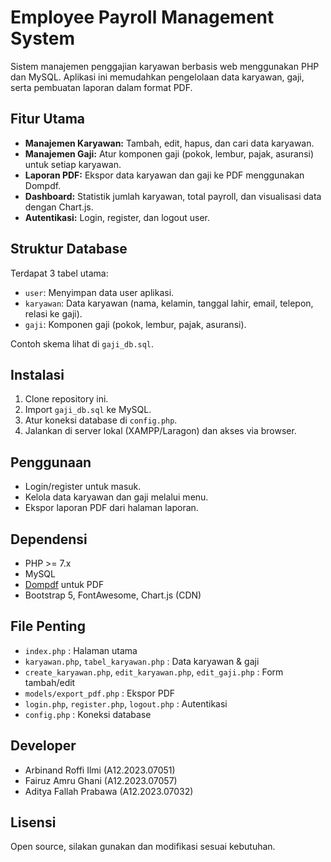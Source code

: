 # Employee Payroll Management System

Sistem manajemen penggajian karyawan berbasis web menggunakan PHP dan MySQL. Aplikasi ini memudahkan pengelolaan data karyawan, gaji, serta pembuatan laporan dalam format PDF.

## Fitur Utama
- **Manajemen Karyawan:** Tambah, edit, hapus, dan cari data karyawan.
- **Manajemen Gaji:** Atur komponen gaji (pokok, lembur, pajak, asuransi) untuk setiap karyawan.
- **Laporan PDF:** Ekspor data karyawan dan gaji ke PDF menggunakan Dompdf.
- **Dashboard:** Statistik jumlah karyawan, total payroll, dan visualisasi data dengan Chart.js.
- **Autentikasi:** Login, register, dan logout user.

## Struktur Database
Terdapat 3 tabel utama:
- `user`: Menyimpan data user aplikasi.
- `karyawan`: Data karyawan (nama, kelamin, tanggal lahir, email, telepon, relasi ke gaji).
- `gaji`: Komponen gaji (pokok, lembur, pajak, asuransi).

Contoh skema lihat di `gaji_db.sql`.

## Instalasi
1. Clone repository ini.
2. Import `gaji_db.sql` ke MySQL.
3. Atur koneksi database di `config.php`.
4. Jalankan di server lokal (XAMPP/Laragon) dan akses via browser.

## Penggunaan
- Login/register untuk masuk.
- Kelola data karyawan dan gaji melalui menu.
- Ekspor laporan PDF dari halaman laporan.

## Dependensi
- PHP >= 7.x
- MySQL
- [Dompdf](https://github.com/dompdf/dompdf) untuk PDF
- Bootstrap 5, FontAwesome, Chart.js (CDN)

## File Penting
- `index.php` : Halaman utama
- `karyawan.php`, `tabel_karyawan.php` : Data karyawan & gaji
- `create_karyawan.php`, `edit_karyawan.php`, `edit_gaji.php` : Form tambah/edit
- `models/export_pdf.php` : Ekspor PDF
- `login.php`, `register.php`, `logout.php` : Autentikasi
- `config.php` : Koneksi database
## Developer
- Arbinand Roffi Ilmi (A12.2023.07051)
- Fairuz Amru Ghani (A12.2023.07057)
- Aditya Fallah Prabawa (A12.2023.07032)

## Lisensi
Open source, silakan gunakan dan modifikasi sesuai kebutuhan.
